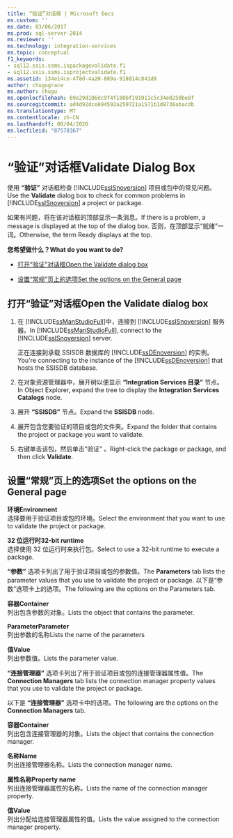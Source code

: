 ```yaml
---
title: “验证”对话框 | Microsoft Docs
ms.custom: ''
ms.date: 03/06/2017
ms.prod: sql-server-2014
ms.reviewer: ''
ms.technology: integration-services
ms.topic: conceptual
f1_keywords:
- sql12.ssis.ssms.ispackagevalidate.f1
- sql12.ssis.ssms.isprojectvalidate.f1
ms.assetid: 134e14ce-4f8d-4a20-889a-918014c841d8
author: chugugrace
ms.author: chugu
ms.openlocfilehash: 69e29d106dc9f4f100bf191911c5c34e0250be8f
ms.sourcegitcommit: ad4d92dce894592a259721a1571b1d8736abacdb
ms.translationtype: MT
ms.contentlocale: zh-CN
ms.lasthandoff: 08/04/2020
ms.locfileid: "87578367"
---
```

# <a name="validate-dialog-box"></a><span data-ttu-id="49668-102">“验证”对话框</span><span class="sxs-lookup"><span data-stu-id="49668-102">Validate Dialog Box</span></span>
  <span data-ttu-id="49668-103">使用 **“验证”** 对话框检查 [!INCLUDE[ssISnoversion](../../includes/ssisnoversion-md.md)] 项目或包中的常见问题。</span><span class="sxs-lookup"><span data-stu-id="49668-103">Use the **Validate** dialog box to check for common problems in [!INCLUDE[ssISnoversion](../../includes/ssisnoversion-md.md)] a project or package.</span></span>  
  
 <span data-ttu-id="49668-104">如果有问题，将在该对话框的顶部显示一条消息。</span><span class="sxs-lookup"><span data-stu-id="49668-104">If there is a problem, a message is displayed at the top of the dialog box.</span></span> <span data-ttu-id="49668-105">否则，在顶部显示“就绪”一词。</span><span class="sxs-lookup"><span data-stu-id="49668-105">Otherwise, the term Ready displays at the top.</span></span>  
  
 <span data-ttu-id="49668-106">**您希望做什么？**</span><span class="sxs-lookup"><span data-stu-id="49668-106">**What do you want to do?**</span></span>  
  
-   [<span data-ttu-id="49668-107">打开“验证”对话框</span><span class="sxs-lookup"><span data-stu-id="49668-107">Open the Validate dialog box</span></span>](#open_dialog)  
  
-   [<span data-ttu-id="49668-108">设置“常规”页上的选项</span><span class="sxs-lookup"><span data-stu-id="49668-108">Set the options on the General page</span></span>](#general)  
  
##  <a name="open-the-validate-dialog-box"></a><a name="open_dialog"></a> <span data-ttu-id="49668-109">打开“验证”对话框</span><span class="sxs-lookup"><span data-stu-id="49668-109">Open the Validate dialog box</span></span>  
  
1.  <span data-ttu-id="49668-110">在 [!INCLUDE[ssManStudioFull](../../includes/ssmanstudiofull-md.md)]中，连接到 [!INCLUDE[ssISnoversion](../../includes/ssisnoversion-md.md)] 服务器。</span><span class="sxs-lookup"><span data-stu-id="49668-110">In [!INCLUDE[ssManStudioFull](../../includes/ssmanstudiofull-md.md)], connect to the [!INCLUDE[ssISnoversion](../../includes/ssisnoversion-md.md)] server.</span></span>  
  
     <span data-ttu-id="49668-111">正在连接到承载 SSISDB 数据库的 [!INCLUDE[ssDEnoversion](../../includes/ssdenoversion-md.md)] 的实例。</span><span class="sxs-lookup"><span data-stu-id="49668-111">You're connecting to the instance of the [!INCLUDE[ssDEnoversion](../../includes/ssdenoversion-md.md)] that hosts the SSISDB database.</span></span>  
  
2.  <span data-ttu-id="49668-112">在对象资源管理器中，展开树以便显示 **“Integration Services 目录”** 节点。</span><span class="sxs-lookup"><span data-stu-id="49668-112">In Object Explorer, expand the tree to display the **Integration Services Catalogs** node.</span></span>  
  
3.  <span data-ttu-id="49668-113">展开 **“SSISDB”** 节点。</span><span class="sxs-lookup"><span data-stu-id="49668-113">Expand the **SSISDB** node.</span></span>  
  
4.  <span data-ttu-id="49668-114">展开包含您要验证的项目或包的文件夹。</span><span class="sxs-lookup"><span data-stu-id="49668-114">Expand the folder that contains the project or package you want to validate.</span></span>  
  
5.  <span data-ttu-id="49668-115">右键单击该包，然后单击“验证”  。</span><span class="sxs-lookup"><span data-stu-id="49668-115">Right-click the package or package, and then click **Validate**.</span></span>  
  
##  <a name="set-the-options-on-the-general-page"></a><a name="general"></a> <span data-ttu-id="49668-116">设置“常规”页上的选项</span><span class="sxs-lookup"><span data-stu-id="49668-116">Set the options on the General page</span></span>  
 <span data-ttu-id="49668-117">**环境**</span><span class="sxs-lookup"><span data-stu-id="49668-117">**Environment**</span></span>  
 <span data-ttu-id="49668-118">选择要用于验证项目或包的环境。</span><span class="sxs-lookup"><span data-stu-id="49668-118">Select the environment that you want to use to validate the project or package.</span></span>  
  
 <span data-ttu-id="49668-119">**32 位运行时**</span><span class="sxs-lookup"><span data-stu-id="49668-119">**32-bit runtime**</span></span>  
 <span data-ttu-id="49668-120">选择使用 32 位运行时来执行包。</span><span class="sxs-lookup"><span data-stu-id="49668-120">Select to use a 32-bit runtime to execute a package.</span></span>  
  
 <span data-ttu-id="49668-121">**“参数”** 选项卡列出了用于验证项目或包的参数值。</span><span class="sxs-lookup"><span data-stu-id="49668-121">The **Parameters** tab lists the parameter values that you use to validate the project or package.</span></span> <span data-ttu-id="49668-122">以下是“参数”选项卡上的选项。</span><span class="sxs-lookup"><span data-stu-id="49668-122">The following are the options on the Parameters tab.</span></span>  
  
 <span data-ttu-id="49668-123">**容器**</span><span class="sxs-lookup"><span data-stu-id="49668-123">**Container**</span></span>  
 <span data-ttu-id="49668-124">列出包含参数的对象。</span><span class="sxs-lookup"><span data-stu-id="49668-124">Lists the object that contains the parameter.</span></span>  
  
 <span data-ttu-id="49668-125">**Parameter**</span><span class="sxs-lookup"><span data-stu-id="49668-125">**Parameter**</span></span>  
 <span data-ttu-id="49668-126">列出参数的名称</span><span class="sxs-lookup"><span data-stu-id="49668-126">Lists the name of the parameters</span></span>  
  
 <span data-ttu-id="49668-127">**值**</span><span class="sxs-lookup"><span data-stu-id="49668-127">**Value**</span></span>  
 <span data-ttu-id="49668-128">列出参数值。</span><span class="sxs-lookup"><span data-stu-id="49668-128">Lists the parameter value.</span></span>  
  
 <span data-ttu-id="49668-129">**“连接管理器”** 选项卡列出了用于验证项目或包的连接管理器属性值。</span><span class="sxs-lookup"><span data-stu-id="49668-129">The **Connection Managers** tab lists the connection manager property values that you use to validate the project or package.</span></span>  
  
 <span data-ttu-id="49668-130">以下是 **“连接管理器”** 选项卡中的选项。</span><span class="sxs-lookup"><span data-stu-id="49668-130">The following are the options on the **Connection Managers** tab.</span></span>  
  
 <span data-ttu-id="49668-131">**容器**</span><span class="sxs-lookup"><span data-stu-id="49668-131">**Container**</span></span>  
 <span data-ttu-id="49668-132">列出包含连接管理器的对象。</span><span class="sxs-lookup"><span data-stu-id="49668-132">Lists the object that contains the connection manager.</span></span>  
  
 <span data-ttu-id="49668-133">**名称**</span><span class="sxs-lookup"><span data-stu-id="49668-133">**Name**</span></span>  
 <span data-ttu-id="49668-134">列出连接管理器名称。</span><span class="sxs-lookup"><span data-stu-id="49668-134">Lists the connection manager name.</span></span>  
  
 <span data-ttu-id="49668-135">**属性名称**</span><span class="sxs-lookup"><span data-stu-id="49668-135">**Property name**</span></span>  
 <span data-ttu-id="49668-136">列出连接管理器属性的名称。</span><span class="sxs-lookup"><span data-stu-id="49668-136">Lists the name of the connection manager property.</span></span>  
  
 <span data-ttu-id="49668-137">**值**</span><span class="sxs-lookup"><span data-stu-id="49668-137">**Value**</span></span>  
 <span data-ttu-id="49668-138">列出分配给连接管理器属性的值。</span><span class="sxs-lookup"><span data-stu-id="49668-138">Lists the value assigned to the connection manager property.</span></span>  
  
  
